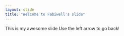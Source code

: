 ```yaml
---
layout: slide
title: "Welcome to Fabiwell's slide"
---
```

This is my awesome slide
Use the left arrow to go back!